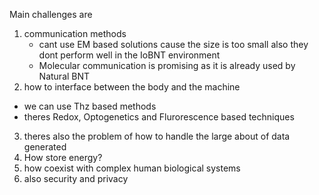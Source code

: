 Main challenges are 
1. communication methods
    - cant use EM based solutions cause the size is too small also they dont perform well in the IoBNT environment
    - Molecular communication is promising as it is already used by Natural BNT
2. how to interface between the body and the machine
- we can use Thz based methods
- theres Redox, Optogenetics and Flurorescence based techniques
3. theres also the problem of how to handle the large about of data generated
4. How store energy? 
5. how coexist with complex human biological systems
6. also security and privacy



